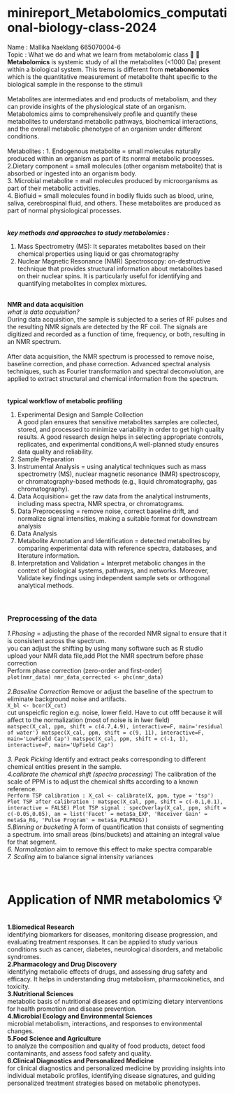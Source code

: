 # minireport_Metabolomics_computational-biology-class-2024
Name : Mallika Naeklang 665070004-6
<br>Topic : What we do and what we learn from metabolomic class :book: 
:open_book:
<br> **Metabolomics** is systemic study of all the metabolites (<1000 Da) present within a biological system. This trems is different from **metabonomics** which is the quantitative measurement of metabolite thaht specific to the biological sample in the response to the stimuli
<br>
<br>
Metabolites are intermediates and end products of metabolism, and they can provide insights of the physiological state of an organism. Metabolomics aims to comprehensively profile and quantify these metabolites to understand metabolic pathways, biochemical interactions, and the overall metabolic phenotype of an organism under different conditions.
<br>
<br>
Metabolites :   1. Endogenous metabolite = small molecules naturally produced within an organism as part of its normal metabolic processes.<br>
2.Dietary component = small molecules (other organism metabolite) that is absorbed or ingested into an organism body.<br>
3. Microbial metabolite = mall molecules produced by microorganisms as part of their metabolic activities. <br>
4. Biofluid = small molecules found in bodily fluids such as blood, urine, saliva, cerebrospinal fluid, and others. These metabolites are produced as part of normal physiological processes.<br>
<br>
<br>***key methods and approaches to study metabolomics :***<br>
1. Mass Spectrometry (MS):  It separates metabolites based on their chemical properties using liquid or gas chromatography<br>
2. Nuclear Magnetic Resonance (NMR) Spectroscopy: on-destructive technique that provides structural information about metabolites based on their nuclear spins. It is particularly useful for identifying and quantifying metabolites in complex mixtures.<br>

<br>**NMR and data acquisition**
<br>*what is data acquisition?* <br>
During data acquisition, the sample is subjected to a series of RF pulses and the resulting NMR signals are detected by the RF coil. The signals are digitized and recorded as a function of time, frequency, or both, resulting in an NMR spectrum.
<br>
<br>
After data acquisition, the NMR spectrum is processed to remove noise, baseline correction, and phase correction. Advanced spectral analysis techniques, such as Fourier transformation and spectral deconvolution, are applied to extract structural and chemical information from the spectrum.
<br>
<br>
<br>**typical workflow of metabolic profiling**<br>
1. Experimental Design and Sample Collection <br>A good plan ensures that sensitive metabolites samples are collected, stored, and processed to minimize variability in order to get high quality results. A good research design helps in selecting appropriate controls, replicates, and experimental conditions,A well-planned study ensures data quality and reliability. 
2. Sample Preparation <br>
3. Instrumental Analysis = using analytical techniques such as mass spectrometry (MS), nuclear magnetic resonance (NMR) spectroscopy, or chromatography-based methods (e.g., liquid chromatography, gas chromatography). <br>
4. Data Acquisition= get the raw data from the analytical instruments, including mass spectra, NMR spectra, or chromatograms.<br>
5. Data Preprocessing = remove noise, correct baseline drift, and normalize signal intensities, making a suitable format for downstream analysis<br>
6. Data Analysis <br>
7. Metabolite Annotation and Identification = detected metabolites by comparing experimental data with reference spectra, databases, and literature information. <br>
8. Interpretation and Validation = Interpret metabolic changes in the context of biological systems, pathways, and networks. Moreover, Validate key findings using independent sample sets or orthogonal analytical methods.<br><br><br>
### Preprocessing of the data<br>
*1.Phasing* =  adjusting the phase of the recorded NMR signal to ensure that it is consistent across the spectrum.<br>
you can adjust the shifting by using many software such as R studio<br>
upload your NMR data file,add Plot the NMR spectrum before phase correction<br>
Perform phase correction (zero-order and first-order)<br>
```plot(nmr_data) nmr_data_corrected <- phc(nmr_data)```
<br>
<br>
*2.Baseline Correction* Remove or adjust the baseline of the spectrum to eliminate background noise and artifacts. <br>
```X_bl <- bcor(X_cut)```<br>
cut unspeicfic region e.g. noise, lower field. Have to cut offf because it will affect to the normalization (most of noise is in lwer field)<br>```matspec(X_cal, ppm, shift = c(4.7,4.9), interactive=F, main='residual of water')
matspec(X_cal, ppm, shift = c(9, 11), interactive=F, main='LowField Cap')
matspec(X_cal, ppm, shift = c(-1, 1), interactive=F, main='UpField Cap')```<br>
<br>*3. Peak Picking* Identify and extract peaks corresponding to different chemical entities present in the sample.<br>
*4.calibrate the chemical shift (spectra processing)* The calibration of the scale of PPM is to adjust the chemical shifts according to a known reference.<br>```Perform TSP calibration : X_cal <- calibrate(X, ppm, type = 'tsp') Plot TSP after calibration : matspec(X_cal, ppm, shift = c(-0.1,0.1), interactive = FALSE) Plot TSP signal : specOverlay(X_cal, ppm, shift = c(-0.05,0.05),
            an = list('Facet' = meta$a_EXP,
                      'Receiver Gain' = meta$a_RG,
                      'Pulse Program' = meta$a_PULPROG))```<br>
*5.Binning or bucketing* A form of quantification that consists of segmenting a spectrum. into small areas (bins/buckets) and attaining an integral value for that segment.<br>
*6. Normalization* aim to remove this effect to make spectra comparable<br>
*7. Scaling* aim to balance signal intensity variances<br>
<br>
<br>
# Application of NMR metabolomics  :bulb:<br>
<br>**1.Biomedical Research**<br>identifying biomarkers for diseases, monitoring disease progression, and evaluating treatment responses. It can be applied to study various conditions such as cancer, diabetes, neurological disorders, and metabolic syndromes.<br>
**2.Pharmacology and Drug Discovery**<br>identifying metabolic effects of drugs, and assessing drug safety and efficacy. It helps in understanding drug metabolism, pharmacokinetics, and toxicity.<br>
**3.Nutritional Sciences**<br> metabolic basis of nutritional diseases and optimizing dietary interventions for health promotion and disease prevention.<br>
**4.Microbial Ecology and Environmental Sciences**<br>microbial metabolism, interactions, and responses to environmental changes. <br>
**5.Food Science and Agriculture**<br>to analyze the composition and quality of food products, detect food contaminants, and assess food safety and quality.<br>
**6.Clinical Diagnostics and Personalized Medicine**<br>for clinical diagnostics and personalized medicine by providing insights into individual metabolic profiles, identifying disease signatures, and guiding personalized treatment strategies based on metabolic phenotypes.<br>
<br>




